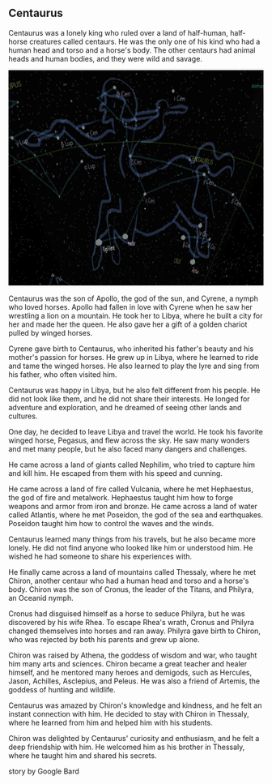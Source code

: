 ## Centaurus

Centaurus was a lonely king who ruled over a land of half-human, half-horse creatures called centaurs. He was the only one of his kind who had a human head and torso and a horse's body. The other centaurs had animal heads and human bodies, and they were wild and savage.

![Centaurus](Centaurus.png)

Centaurus was the son of Apollo, the god of the sun, and Cyrene, a nymph who loved horses. Apollo had fallen in love with Cyrene when he saw her wrestling a lion on a mountain. He took her to Libya, where he built a city for her and made her the queen. He also gave her a gift of a golden chariot pulled by winged horses.

Cyrene gave birth to Centaurus, who inherited his father's beauty and his mother's passion for horses. He grew up in Libya, where he learned to ride and tame the winged horses. He also learned to play the lyre and sing from his father, who often visited him.

Centaurus was happy in Libya, but he also felt different from his people. He did not look like them, and he did not share their interests. He longed for adventure and exploration, and he dreamed of seeing other lands and cultures.

One day, he decided to leave Libya and travel the world. He took his favorite winged horse, Pegasus, and flew across the sky. He saw many wonders and met many people, but he also faced many dangers and challenges.

He came across a land of giants called Nephilim, who tried to capture him and kill him. He escaped from them with his speed and cunning.

He came across a land of fire called Vulcania, where he met Hephaestus, the god of fire and metalwork. Hephaestus taught him how to forge weapons and armor from iron and bronze. He came across a land of water called Atlantis, where he met Poseidon, the god of the sea and earthquakes. Poseidon taught him how to control the waves and the winds.

Centaurus learned many things from his travels, but he also became more lonely. He did not find anyone who looked like him or understood him. He wished he had someone to share his experiences with.

He finally came across a land of mountains called Thessaly, where he met Chiron, another centaur who had a human head and torso and a horse's body. Chiron was the son of Cronus, the leader of the Titans, and Philyra, an Oceanid nymph.

Cronus had disguised himself as a horse to seduce Philyra, but he was discovered by his wife Rhea. To escape Rhea's wrath, Cronus and Philyra changed themselves into horses and ran away. Philyra gave birth to Chiron, who was rejected by both his parents and grew up alone.

Chiron was raised by Athena, the goddess of wisdom and war, who taught him many arts and sciences. Chiron became a great teacher and healer himself, and he mentored many heroes and demigods, such as Hercules, Jason, Achilles, Asclepius, and Peleus. He was also a friend of Artemis, the goddess of hunting and wildlife.

Centaurus was amazed by Chiron's knowledge and kindness, and he felt an instant connection with him. He decided to stay with Chiron in Thessaly, where he learned from him and helped him with his students.

Chiron was delighted by Centaurus' curiosity and enthusiasm, and he felt a deep friendship with him. He welcomed him as his brother in Thessaly, where he taught him and shared his secrets.

story by Google Bard 